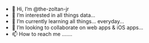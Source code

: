 - 👋 Hi, I’m @the-zoltan-jr
- 👀 I’m interested in all things data...
- 🌱 I’m currently learning all things... everyday...
- 💞️ I’m looking to collaborate on web apps & iOS apps...
- 📫 How to reach me .......


